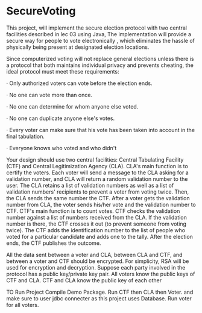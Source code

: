 # SecureVoting
This project,  will implement  the secure election protocol with two central facilities described in lec 03 using Java, The implementation will provide a secure way for people to vote electronically , which eliminates the hassle of physically being present at designated election locations.

Since computerized voting will not replace general elections unless there is a protocol that both maintains individual privacy and prevents cheating, the ideal protocol must meet these requirements:

·         Only authorized voters can vote before the election ends.

·         No one can vote more than once.

·         No one can determine for whom anyone else voted.

·         No one can duplicate anyone else's votes.

·         Every voter can make sure that his vote has been taken into account in the final tabulation.

·         Everyone knows who voted and who didn't

Your design should use two central facilities: Central Tabulating Facility (CTF) and Central Legitimization Agency (CLA). CLA's main function is to certify the voters. Each voter will send a message to the CLA asking for a validation number, and CLA will return a random validation number to the user. The CLA retains a list of validation numbers as well as a list of validation numbers' recipients to prevent a voter from voting twice. Then, the CLA sends the same number the CTF. After a voter gets the validation number from CLA, the voter sends his/her vote and the validation number to CTF.  CTF's main function is to count votes.  CTF checks the validation number against a list of numbers received from the CLA. If the validation number is there, the CTF crosses it out (to prevent someone from voting twice). The CTF adds the identification number to the list of people who voted for a particular candidate and adds one to the tally. After the election ends, the CTF publishes the outcome.

 

All the data sent between a voter and CLA, between CLA and CTF, and between a voter and CTF should be encrypted. For simplicity, RSA will be used for encryption and decryption. Suppose each party involved in the protocol has a public key/private key pair. All voters know the public keys of CTF and CLA. CTF and CLA know the public key of each other




TO Run Project
Compile Demo Package.
Run CTF then CLA then Voter. and make sure to user jdbc connecter as this project uses Database.
Run voter for all voters.
